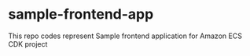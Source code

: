 # sample-frontend-app

This repo codes represent Sample frontend application for Amazon ECS CDK project